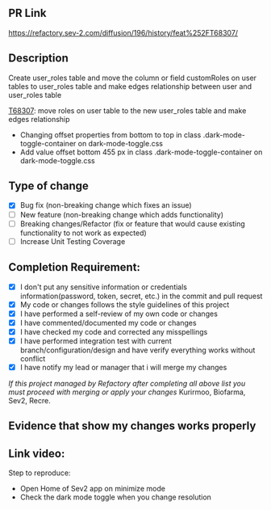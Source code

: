 ## PR Link
https://refactory.sev-2.com/diffusion/196/history/feat%252FT68307/

## Description

Create user_roles table and move the column or field customRoles on user tables to user_roles table and make edges relationship between user and user_roles table

[T68307](https://refactory.sev-2.com/diffusion/196/repository/feat%252FT68307/): move roles on user table to the new user_roles table and make edges relationship

- Changing offset properties from bottom to top in class .dark-mode-toggle-container on dark-mode-toggle.css 
- Add value offset bottom 455 px in class .dark-mode-toggle-container on dark-mode-toggle.css

## Type of change

- [x] Bug fix (non-breaking change which fixes an issue)
- [ ] New feature (non-breaking change which adds functionality)
- [ ] Breaking changes/Refactor (fix or feature that would cause existing functionality to not work as expected)
- [ ] Increase Unit Testing Coverage

## Completion Requirement:

- [x] I don't put any sensitive information or credentials information(password, token, secret, etc.) in the commit and pull request
- [x] My code or changes follows the style guidelines of this project
- [x] I have performed a self-review of my own code or changes
- [x] I have commented/documented my code or changes
- [x] I have checked my code and corrected any misspellings
- [x] I have performed integration test with current branch/configuration/design and have verify everything works without conflict
- [x] I have notify my lead or manager that i will merge my changes 

*If this project managed by Refactory after completing all above list you must proceed with merging or apply your changes*
Kurirmoo, Biofarma, Sev2, Recre.

## Evidence that show my changes works properly 

Link video:
- 
Step to reproduce:
- Open Home of Sev2 app on minimize mode
- Check the dark mode toggle when you change resolution
